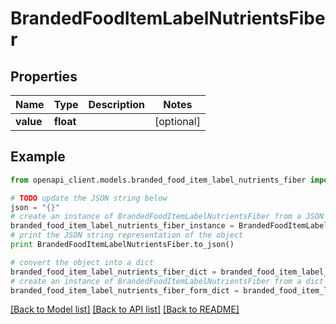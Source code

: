 # BrandedFoodItemLabelNutrientsFiber


## Properties
Name | Type | Description | Notes
------------ | ------------- | ------------- | -------------
**value** | **float** |  | [optional] 

## Example

```python
from openapi_client.models.branded_food_item_label_nutrients_fiber import BrandedFoodItemLabelNutrientsFiber

# TODO update the JSON string below
json = "{}"
# create an instance of BrandedFoodItemLabelNutrientsFiber from a JSON string
branded_food_item_label_nutrients_fiber_instance = BrandedFoodItemLabelNutrientsFiber.from_json(json)
# print the JSON string representation of the object
print BrandedFoodItemLabelNutrientsFiber.to_json()

# convert the object into a dict
branded_food_item_label_nutrients_fiber_dict = branded_food_item_label_nutrients_fiber_instance.to_dict()
# create an instance of BrandedFoodItemLabelNutrientsFiber from a dict
branded_food_item_label_nutrients_fiber_form_dict = branded_food_item_label_nutrients_fiber.from_dict(branded_food_item_label_nutrients_fiber_dict)
```
[[Back to Model list]](../README.md#documentation-for-models) [[Back to API list]](../README.md#documentation-for-api-endpoints) [[Back to README]](../README.md)


